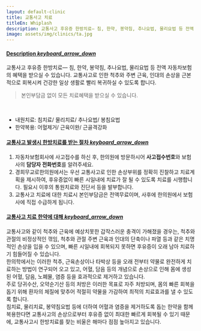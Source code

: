 ```yaml
---
layout: default-clinic
title: 교통사고 치료
titleEn: Whiplash
description: 교통사고 후유증 한방치료― 침, 한약, 봉약침, 추나요법, 물리요법 등 전액 자동차보험의 혜택을 받으실 수 있습니다. 교통사고로 인한 척추와 주변 근육, 인대의 손상을 근본적으로 회복시켜 건강한 일상 생활로 빨리 복귀하실 수 있도록 합니다.
image: assets/img/clinics/ta.jpg
---
```

<div id="acordeon">
  <div class="panel-group" id="accordion">
      <div class="panel panel-border panel-default">
        <div class="panel-heading" role="tab" id="headingOne">
            <a role="button" data-toggle="collapse" data-parent="#accordion" href="#collapseOne" aria-expanded="true" aria-controls="collapseOne">
                <h4 class="panel-title">
                Description
                <i class="material-icons">keyboard_arrow_down</i>
                </h4>
            </a>
        </div>
        <div id="collapseOne" class="panel-collapse collapse in">
          <div class="panel-body">
            <p>교통사고 후유증 한방치료― 침, 한약, 봉약침, 추나요법, 물리요법 등 전액 자동차보험의 혜택을 받으실 수 있습니다. 교통사고로 인한 척추와 주변 근육, 인대의 손상을 근본적으로 회복시켜 건강한 일상 생활로 빨리 복귀하실 수 있도록 합니다.<br>
            <blockquote>본인부담금 없이 모든 치료혜택을 받으실 수 있습니다.</blockquote><br>
            <ul>
            <li>내원치료: 침치료/ 물리치료/ 추나요법/ 봉침요법</li>
            <li>한약복용: 어혈제거/ 근육이완/ 근골격강화</li>
            </ul></p>
          </div>
        </div>
      </div>
      <div class="panel panel-border panel-default">
        <div class="panel-heading" role="tab" id="headingOne">
            <a role="button" data-toggle="collapse" data-parent="#accordion" href="#collapseTwo" aria-controls="collapseOne">
                <h4 class="panel-title">
                교통사고 발생시 한방치료를 받는 절차
                <i class="material-icons">keyboard_arrow_down</i>
                </h4>
            </a>
        </div>
        <div id="collapseTwo" class="panel-collapse collapse">
          <div class="panel-body">
          <ol>
            <li>자동차보험회사에 사고접수를 하신 후, 한의원에 방문하시어 <strong>사고접수번호</strong>와 보험사의 <strong>담당자 전화번호</strong>를 알려주세요.</li>
            <li>경희무교로한의원에서는 우선 교통사고로 인한 손상부위를 정확히 진찰하고 치료계획을 제시하여, 후유증없이 빠른 시일내에 치료가 잘 될 수 있도록 치료를 시행합니다. 필요시 이후의 통원치료와 진단서 등을 발부합니다.</li>
            <li>교통사고 치료에 대한 치료시 본인부담금은 전액무료이며, 사후에 한의원에서 보험사에 직접 수급하게 됩니다.</li>
          </ol>
          </div>
        </div>
      </div>
      <div class="panel panel-border panel-default">
        <div class="panel-heading" role="tab" id="headingOne">
            <a role="button" data-toggle="collapse" data-parent="#accordion" href="#collapseThree" aria-controls="collapseOne">
                <h4 class="panel-title">
                교통사고 치료 한약에 대해
                <i class="material-icons">keyboard_arrow_down</i>
                </h4>
            </a>
        </div>
        <div id="collapseThree" class="panel-collapse collapse">
          <div class="panel-body">
            <p>교통사고와 같이 척추와 근육에 예상치못한 갑작스러운 충격이 가해졌을 경우는, 척추와 관절의 비정상적인 꺾임, 척추와 관절 주변 근육과 인대의 단축이나 파열 등과 같은 치명적인 손상을 입을 수 있으며, 빠른 시일내에 회복되지 못하면 후유증이 오래 남아 치료하기 힘들어질 수 있습니다.<br>
            한의학에서는 이러한 척추, 근육손상이나 타박상 등을 오래 전부터 약물로 완전하게 치료하는 방법이 연구되어 오고 있고, 어혈, 담음 등의 개념으로 손상으로 인해 몸에 생성된 어혈, 담음, 노폐물, 염증 등을 효과적으로 제거하고 있습니다.<br>
            주로 당귀수산, 오약순기산 등의 처방은 이러한 목표로 자주 처방되며, 몸의 빠른 회복을 돕기 위해 환자의 체질에 맞추어 적절히 약물을 가감하여 최적의 치료효과를 낼 수 있도록 합니다.<br>
            침치료, 물리치료, 봉약침요법 등에 더하여 어혈과 염증을 제거하도록 돕는 한약을 함께 복용한다면 교통사고의 손상으로부터 후유증 없이 최대한 빠르게 회복될 수 있기 때문에, 교통사고시 한방치료를 찾는 비울은 해마다 점점 높아지고 있습니다.
            </p>
          </div>
        </div>
      </div>

